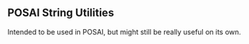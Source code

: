 POSAI String Utilities
----------------------

Intended to be used in POSAI, but might still be really useful on its own.